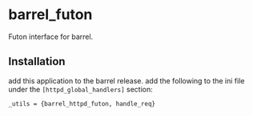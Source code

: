 # barrel_futon


Futon interface for barrel.

## Installation

add this application to the barrel release. add the following to the ini file
under the `[httpd_global_handlers]` section:

```
_utils = {barrel_httpd_futon, handle_req}
```
